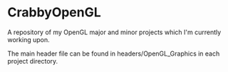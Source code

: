 # CrabbyOpenGL
A repository of my OpenGL major and minor projects which I'm currently working upon.

The main header file can be found in headers/OpenGL_Graphics in each project directory.
